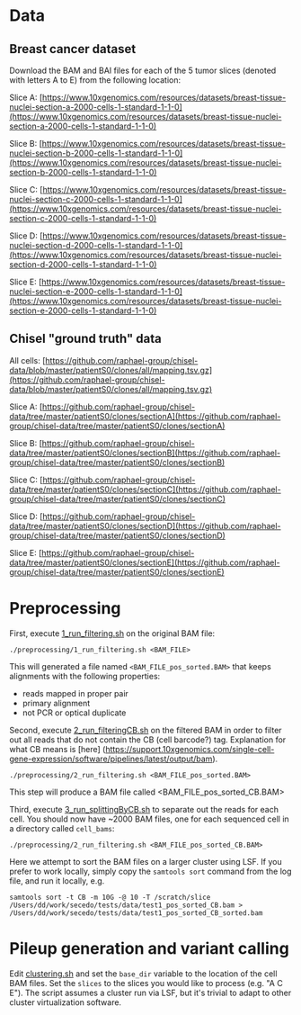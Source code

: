# Data
## Breast cancer dataset
Download the BAM and BAI files for each of the 5 tumor slices (denoted with letters A to E) from the following location:

Slice A: [https://www.10xgenomics.com/resources/datasets/breast-tissue-nuclei-section-a-2000-cells-1-standard-1-1-0](https://www.10xgenomics.com/resources/datasets/breast-tissue-nuclei-section-a-2000-cells-1-standard-1-1-0)

Slice B: [https://www.10xgenomics.com/resources/datasets/breast-tissue-nuclei-section-b-2000-cells-1-standard-1-1-0](https://www.10xgenomics.com/resources/datasets/breast-tissue-nuclei-section-b-2000-cells-1-standard-1-1-0)

Slice C: [https://www.10xgenomics.com/resources/datasets/breast-tissue-nuclei-section-c-2000-cells-1-standard-1-1-0](https://www.10xgenomics.com/resources/datasets/breast-tissue-nuclei-section-c-2000-cells-1-standard-1-1-0)

Slice D: [https://www.10xgenomics.com/resources/datasets/breast-tissue-nuclei-section-d-2000-cells-1-standard-1-1-0](https://www.10xgenomics.com/resources/datasets/breast-tissue-nuclei-section-d-2000-cells-1-standard-1-1-0)

Slice E: [https://www.10xgenomics.com/resources/datasets/breast-tissue-nuclei-section-e-2000-cells-1-standard-1-1-0](https://www.10xgenomics.com/resources/datasets/breast-tissue-nuclei-section-e-2000-cells-1-standard-1-1-0)

## Chisel "ground truth" data
All cells: [https://github.com/raphael-group/chisel-data/blob/master/patientS0/clones/all/mapping.tsv.gz](https://github.com/raphael-group/chisel-data/blob/master/patientS0/clones/all/mapping.tsv.gz)

Slice A: [https://github.com/raphael-group/chisel-data/tree/master/patientS0/clones/sectionA](https://github.com/raphael-group/chisel-data/tree/master/patientS0/clones/sectionA)

Slice B: [https://github.com/raphael-group/chisel-data/tree/master/patientS0/clones/sectionB](https://github.com/raphael-group/chisel-data/tree/master/patientS0/clones/sectionB)

Slice C: [https://github.com/raphael-group/chisel-data/tree/master/patientS0/clones/sectionC](https://github.com/raphael-group/chisel-data/tree/master/patientS0/clones/sectionC)

Slice D: [https://github.com/raphael-group/chisel-data/tree/master/patientS0/clones/sectionD](https://github.com/raphael-group/chisel-data/tree/master/patientS0/clones/sectionD)

Slice E: [https://github.com/raphael-group/chisel-data/tree/master/patientS0/clones/sectionE](https://github.com/raphael-group/chisel-data/tree/master/patientS0/clones/sectionE)

# Preprocessing
First, execute [1_run_filtering.sh](https://github.com/ratschlab/secedo-evaluation/blob/main/breast_cancer/preprocessing/1_run_filtering.sh) 
on the original BAM file:
```console
./preprocessing/1_run_filtering.sh <BAM_FILE>
```
This will generated a file named `<BAM_FILE_pos_sorted.BAM>` that keeps alignments with the following properties:
  - reads mapped in proper pair
  - primary alignment
  - not PCR or optical duplicate

Second, execute [2_run_filteringCB.sh](https://github.com/ratschlab/secedo-evaluation/blob/main/breast_cancer/preprocessing/2_run_filteringCB.sh) 
on the filtered BAM in order to filter out all reads that do not contain the CB (cell barcode?) tag. Explanation for what CB means is [here]
(https://support.10xgenomics.com/single-cell-gene-expression/software/pipelines/latest/output/bam).
```console
./preprocessing/2_run_filtering.sh <BAM_FILE_pos_sorted.BAM>
```
This step will produce a BAM file called <BAM_FILE_pos_sorted_CB.BAM>

Third, execute [3_run_splittingByCB.sh](https://github.com/ratschlab/secedo-evaluation/blob/main/breast_cancer/preprocessing/3_run_splittingByCB.sh) 
to separate out the reads for each cell. You should now have \~2000 BAM files, one for each sequenced cell in a directory called 
`cell_bams`:
```console
./preprocessing/2_run_filtering.sh <BAM_FILE_pos_sorted_CB.BAM>
```
Here we attempt to sort the BAM files on a larger cluster using LSF. If you prefer to work locally, simply copy the 
`samtools sort` command from the log file, and run it locally, e.g.
```console
samtools sort -t CB -m 10G -@ 10 -T /scratch/slice /Users/dd/work/secedo/tests/data/test1_pos_sorted_CB.bam > /Users/dd/work/secedo/tests/data/test1_pos_sorted_CB_sorted.bam
```


# Pileup generation and variant calling

Edit [clustering.sh](https://github.com/ratschlab/secedo-evaluation/blob/main/breast_cancer/clustering.sh) and set the 
`base_dir` variable to the location of the cell BAM files. Set the `slices` to the slices you would like to process 
(e.g. "A C E"). The script assumes a cluster run via LSF, but it's trivial to adapt to other cluster virtualization software.
